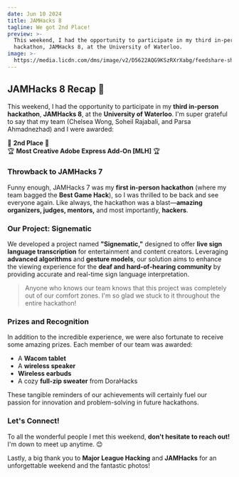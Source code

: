```yaml
---
date: Jun 10 2024
title: JAMHacks 8
tagline: We got 2nd Place!
preview: >-
  This weekend, I had the opportunity to participate in my third in-person
  hackathon, JAMHacks 8, at the University of Waterloo. 
image: >-
  https://media.licdn.com/dms/image/v2/D5622AQG9KSzRXrXabg/feedshare-shrink_800/feedshare-shrink_800/0/1718145250275?e=1732752000&v=beta&t=jYITvlfgXh8j3G5tObvkZ7NAuWdHkIGGRCBk03Cg5do
---
```


## JAMHacks 8 Recap 🎉

This weekend, I had the opportunity to participate in my **third in-person hackathon**, **JAMHacks 8**, at the **University of Waterloo**. I'm super grateful to say that my team (Chelsea Wong, Soheil Rajabali, and Parsa Ahmadnezhad) and I were awarded:

🥈 **2nd Place** 🥈  
🏆 **Most Creative Adobe Express Add-On [MLH]** 🏆

### Throwback to JAMHacks 7

Funny enough, JAMHacks 7 was my **first in-person hackathon** (where my team bagged the **Best Game Hack**), so I was thrilled to be back and see everyone again. Like always, the hackathon was a blast—**amazing organizers, judges, mentors,** and most importantly, **hackers**.

### Our Project: Signematic

We developed a project named **"Signematic,"** designed to offer **live sign language transcription** for entertainment and content creators. Leveraging **advanced algorithms** and **gesture models**, our solution aims to enhance the viewing experience for the **deaf and hard-of-hearing community** by providing accurate and real-time sign language interpretation.

> Anyone who knows our team knows that this project was completely out of our comfort zones. I'm so glad we stuck to it throughout the entire hackathon!

### Prizes and Recognition

In addition to the incredible experience, we were also fortunate to receive some amazing prizes. Each member of our team was awarded:

- A **Wacom tablet**
- A **wireless speaker**
- **Wireless earbuds**
- A cozy **full-zip sweater** from DoraHacks

These tangible reminders of our achievements will certainly fuel our passion for innovation and problem-solving in future hackathons.

### Let's Connect!

To all the wonderful people I met this weekend, **don't hesitate to reach out!** I'm down to meet up anytime. 😊

Lastly, a big thank you to **Major League Hacking** and **JAMHacks** for an unforgettable weekend and the fantastic photos!
